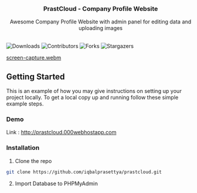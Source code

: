 <br/>
<p align="center">
  <h3 align="center">PrastCloud - Company Profile Website</h3>

  <p align="center">
    Awesome Company Profile Website with admin panel for editing data and uploading images
    <br/>
    <br/>
  </p>
</p>

![Downloads](https://img.shields.io/github/downloads/iqbalprasettya/prastcloud/total) ![Contributors](https://img.shields.io/github/contributors/iqbalprasettya/prastcloud?color=dark-green) ![Forks](https://img.shields.io/github/forks/iqbalprasettya/prastcloud?style=social) ![Stargazers](https://img.shields.io/github/stars/iqbalprasettya/prastcloud?style=social) 


[screen-capture.webm](https://github.com/iqbalprasettya/weddingcuy/assets/97178562/6ce26685-8a4b-4e06-a64f-2e2cf6eed0f3)




## Getting Started

This is an example of how you may give instructions on setting up your project locally.
To get a local copy up and running follow these simple example steps.

### Demo 
Link : http://prastcloud.000webhostapp.com

### Installation


1. Clone the repo

```sh
git clone https://github.com/iqbalprasettya/prastcloud.git
```

2. Import Database to PHPMyAdmin





